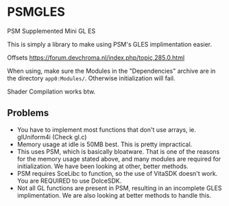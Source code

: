 # PSMGLES
PSM Supplemented Mini GL ES

This is simply a library to make using PSM's GLES implimentation easier.

Offsets https://forum.devchroma.nl/index.php/topic,285.0.html

When using, make sure the Modules in the "Dependencies" archive are in the directory `app0:Modules/`. Otherwise initialization will fail.

Shader Compilation works btw.

## Problems
- You have to implement most functions that don't use arrays, ie. glUniform4i (Check gl.c)
- Memory usage at idle is 50MB best. This is pretty impractical.
- This uses PSM, which is basically bloatware. That is one of the reasons for the memory usage stated above, and many modules are required for initialization. We have been looking at other, better methods.
- PSM requires SceLibc to function, so the use of VitaSDK doesn't work. You are REQUIRED to use DolceSDK.
- Not all GL functions are present in PSM, resulting in an incomplete GLES implimentation. We are also looking at better methods to handle this.
